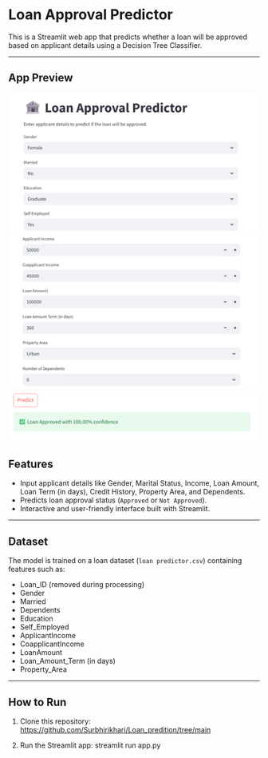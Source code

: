 # Loan Approval Predictor

This is a Streamlit web app that predicts whether a loan will be approved based on applicant details using a Decision Tree Classifier.

---
## App Preview

<img src="asset/img1.png"  width="500"/>
<img src="asset/img2.png"  width="500"/>
<img src="asset/img3.png"  width="500"/>

## Features

- Input applicant details like Gender, Marital Status, Income, Loan Amount, Loan Term (in days), Credit History, Property Area, and Dependents.
- Predicts loan approval status (`Approved` or `Not Approved`).
- Interactive and user-friendly interface built with Streamlit.

---

## Dataset

The model is trained on a loan dataset (`loan predictor.csv`) containing features such as:

- Loan_ID (removed during processing)
- Gender
- Married
- Dependents
- Education
- Self_Employed
- ApplicantIncome
- CoapplicantIncome
- LoanAmount
- Loan_Amount_Term (in days)
- Property_Area

---

## How to Run

1. Clone this repository:
  https://github.com/Surbhirikhari/Loan_predition/tree/main

2. Run the Streamlit app:
   streamlit run app.py

   
